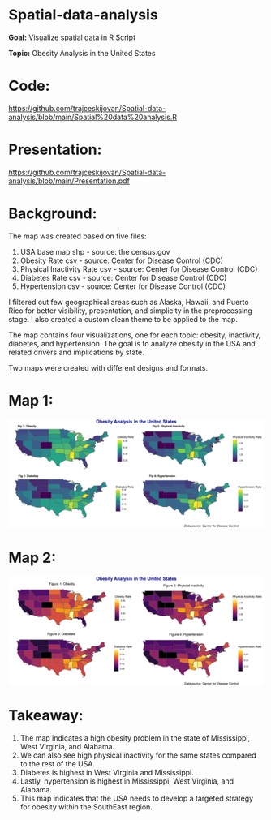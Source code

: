 # Spatial-data-analysis

**Goal:** Visualize spatial data in R Script

**Topic:** Obesity Analysis in the United States


# Code:
https://github.com/trajceskijovan/Spatial-data-analysis/blob/main/Spatial%20data%20analysis.R

# Presentation: 
https://github.com/trajceskijovan/Spatial-data-analysis/blob/main/Presentation.pdf

# Background:

The map was created based on five files:
1.	USA base map shp - source:  the census.gov 
2.	Obesity Rate csv  -  source: Center for Disease Control (CDC)
3.	Physical Inactivity Rate csv -  source: Center for Disease Control (CDC)
4.	Diabetes Rate csv -  source: Center for Disease Control (CDC)
5.	Hypertension csv -  source: Center for Disease Control (CDC)

I filtered out few geographical areas such as Alaska, Hawaii, and Puerto Rico for better visibility, presentation, and simplicity in the preprocessing stage. I also created a custom clean theme to be applied to the map.

The map contains four visualizations, one for each topic: obesity, inactivity, diabetes, and hypertension. The goal is to analyze obesity in the USA and related drivers and implications by state.

Two maps were created with different designs and formats.

# Map 1:

![](Map1.png)


# Map 2:

![](Map2.png)


# Takeaway:

1. The map indicates a high obesity problem in the state of Mississippi, West Virginia, and Alabama.
2. We can also see high physical inactivity for the same states compared to the rest of the USA. 
3. Diabetes is highest in West Virginia and Mississippi.
4. Lastly, hypertension is highest in Mississippi, West Virginia, and Alabama.
5. This map indicates that the USA needs to develop a targeted strategy for obesity within the SouthEast region.



